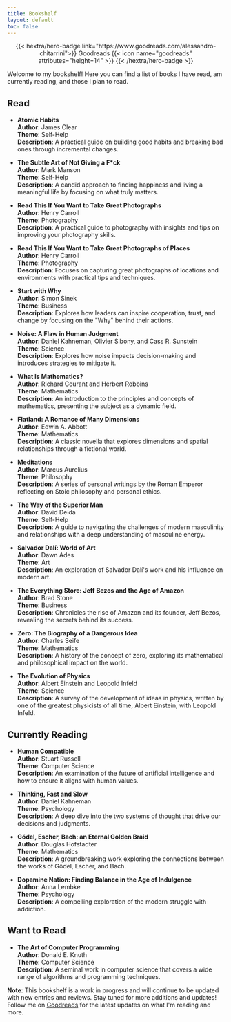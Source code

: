```yaml
---
title: Bookshelf
layout: default
toc: false
---
```

<div style="text-align: center; margin-top: 1em;">
{{< hextra/hero-badge link="https://www.goodreads.com/alessandro-chitarrini">}}
  <span>Goodreads</span>
  {{< icon name="goodreads" attributes="height=14" >}}
{{< /hextra/hero-badge >}}
</div>  

Welcome to my bookshelf! Here you can find a list of books I have read, am currently reading, and those I plan to read.

## Read

- **Atomic Habits**  
  **Author**: James Clear  
  **Theme**: Self-Help  
  **Description**: A practical guide on building good habits and breaking bad ones through incremental changes.

- **The Subtle Art of Not Giving a F*ck**  
  **Author**: Mark Manson  
  **Theme**: Self-Help  
  **Description**: A candid approach to finding happiness and living a meaningful life by focusing on what truly matters.

- **Read This If You Want to Take Great Photographs**  
  **Author**: Henry Carroll  
  **Theme**: Photography  
  **Description**: A practical guide to photography with insights and tips on improving your photography skills.

- **Read This If You Want to Take Great Photographs of Places**  
  **Author**: Henry Carroll  
  **Theme**: Photography  
  **Description**: Focuses on capturing great photographs of locations and environments with practical tips and techniques.

- **Start with Why**  
  **Author**: Simon Sinek  
  **Theme**: Business  
  **Description**: Explores how leaders can inspire cooperation, trust, and change by focusing on the "Why" behind their actions.

- **Noise: A Flaw in Human Judgment**  
  **Author**: Daniel Kahneman, Olivier Sibony, and Cass R. Sunstein  
  **Theme**: Science  
  **Description**: Explores how noise impacts decision-making and introduces strategies to mitigate it.

- **What Is Mathematics?**  
  **Author**: Richard Courant and Herbert Robbins  
  **Theme**: Mathematics  
  **Description**: An introduction to the principles and concepts of mathematics, presenting the subject as a dynamic field.

- **Flatland: A Romance of Many Dimensions**  
  **Author**: Edwin A. Abbott  
  **Theme**: Mathematics  
  **Description**: A classic novella that explores dimensions and spatial relationships through a fictional world.

- **Meditations**  
  **Author**: Marcus Aurelius  
  **Theme**: Philosophy  
  **Description**: A series of personal writings by the Roman Emperor reflecting on Stoic philosophy and personal ethics.

- **The Way of the Superior Man**  
  **Author**: David Deida  
  **Theme**: Self-Help  
  **Description**: A guide to navigating the challenges of modern masculinity and relationships with a deep understanding of masculine energy.

- **Salvador Dalí: World of Art**  
  **Author**: Dawn Ades  
  **Theme**: Art  
  **Description**: An exploration of Salvador Dalí's work and his influence on modern art.

- **The Everything Store: Jeff Bezos and the Age of Amazon**                      
  **Author**: Brad Stone  
  **Theme**: Business  
  **Description**: Chronicles the rise of Amazon and its founder, Jeff Bezos, revealing the secrets behind its success.

- **Zero: The Biography of a Dangerous Idea**                      
  **Author**: Charles Seife  
  **Theme**: Mathematics  
  **Description**: A history of the concept of zero, exploring its mathematical and philosophical impact on the world.

- **The Evolution of Physics**                                                  
  **Author**: Albert Einstein and Leopold Infeld                                                  
  **Theme**: Science                                                  
  **Description**: A survey of the development of ideas in physics, written by one of the greatest physicists of all time, Albert Einstein, with Leopold Infeld.

## Currently Reading

- **Human Compatible**  
  **Author**: Stuart Russell  
  **Theme**: Computer Science  
  **Description**: An examination of the future of artificial intelligence and how to ensure it aligns with human values.

- **Thinking, Fast and Slow**  
  **Author**: Daniel Kahneman  
  **Theme**: Psychology  
  **Description**: A deep dive into the two systems of thought that drive our decisions and judgments.

- **Gödel, Escher, Bach: an Eternal Golden Braid**  
  **Author**: Douglas Hofstadter  
  **Theme**: Mathematics  
  **Description**: A groundbreaking work exploring the connections between the works of Gödel, Escher, and Bach.

- **Dopamine Nation: Finding Balance in the Age of Indulgence**                                         
  **Author**: Anna Lembke                                                 
  **Theme**: Psychology                                                 
  **Description**: A compelling exploration of the modern struggle with addiction.                              

## Want to Read

- **The Art of Computer Programming**  
  **Author**: Donald E. Knuth  
  **Theme**: Computer Science  
  **Description**: A seminal work in computer science that covers a wide range of algorithms and programming techniques.

**Note**: This bookshelf is a work in progress and will continue to be updated with new entries and reviews. Stay tuned for more additions and updates! Follow me on [Goodreads](https://www.goodreads.com/alessandro-chitarrini) for the latest updates on what I'm reading and more.